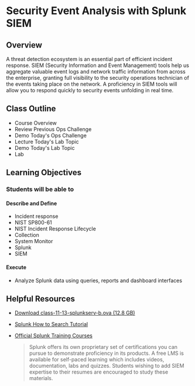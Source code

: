 # Security Event Analysis with Splunk SIEM

## Overview

A threat detection ecosystem is an essential part of efficient incident response. SIEM (Security Information and Event Management) tools help us aggregate valuable event logs and network traffic information from across the enterprise, granting full visibility to the security operations technician of the events taking place on the network. A proficiency in SIEM tools will allow you to respond quickly to security events unfolding in real time.

## Class Outline

- Course Overview
- Review Previous Ops Challenge
- Demo Today's Ops Challenge
- Lecture Today's Lab Topic
- Demo Today's Lab Topic
- Lab

## Learning Objectives

### Students will be able to

#### Describe and Define

- Incident response
- NIST SP800-61
- NIST Incident Response Lifecycle
- Collection
- System Monitor
- Splunk
- SIEM

#### Execute

- Analyze Splunk data using queries, reports and dashboard interfaces

## Helpful Resources

- [Download class-11-13-splunkserv-b.ova (12.8 GB)](https://github.com/codefellows/ops-401-cybersecurity-guide/tree/main/curriculum#downloads-table)
- [Splunk How to Search Tutorial](https://docs.splunk.com/Documentation/Splunk/8.1.0/SearchTutorial/WelcometotheSearchTutorial)
- [Official Splunk Training Courses](https://www.splunk.com/en_us/training/free-courses/overview.html)
  
  > Splunk offers its own proprietary set of certifications you can pursue to demonstrate proficiency in its products. A free LMS is available for self-paced learning which includes videos, documentation, labs and quizzes. Students wishing to add SIEM expertise to their resumes are encouraged to study these materials.
